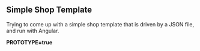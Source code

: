 Simple Shop Template
--------------------------------------------

Trying to come up with a simple shop template that is driven by a JSON file, and run with Angular.

__PROTOTYPE=true__
